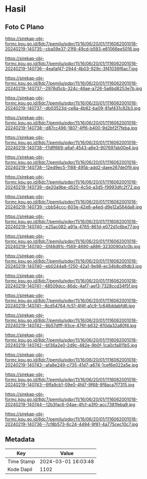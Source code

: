 # Hasil

## Foto C Plano

https://sirekap-obj-formc.kpu.go.id/8dc7/pemilu/pdpr/11/16/06/20/01/1116062001018-20240219-140735--cba59e37-21f8-49cd-b593-e61066ee5016.jpg

https://sirekap-obj-formc.kpu.go.id/8dc7/pemilu/pdpr/11/16/06/20/01/1116062001018-20240219-140736--4eafaf47-2944-4b03-929c-3f41036f6ac7.jpg

https://sirekap-obj-formc.kpu.go.id/8dc7/pemilu/pdpr/11/16/06/20/01/1116062001018-20240219-140737--2978d5cb-324c-46ae-a726-5a6bd8253e7b.jpg

https://sirekap-obj-formc.kpu.go.id/8dc7/pemilu/pdpr/11/16/06/20/01/1116062001018-20240219-140737--db03523d-ce8a-4b82-ba09-81af431c82b3.jpg

https://sirekap-obj-formc.kpu.go.id/8dc7/pemilu/pdpr/11/16/06/20/01/1116062001018-20240219-140738--d87cc496-1807-4ff6-b400-9d2bf2f7feba.jpg

https://sirekap-obj-formc.kpu.go.id/8dc7/pemilu/pdpr/11/16/06/20/01/1116062001018-20240219-140738--f7dff669-a6af-4543-a6e3-907697ab00e4.jpg

https://sirekap-obj-formc.kpu.go.id/8dc7/pemilu/pdpr/11/16/06/20/01/1116062001018-20240219-140738--12ed9ec5-1188-495b-add2-daee267de0f9.jpg

https://sirekap-obj-formc.kpu.go.id/8dc7/pemilu/pdpr/11/16/06/20/01/1116062001018-20240219-140739--de20a9be-d520-4c5d-a3d5-f9993dfc2f72.jpg

https://sirekap-obj-formc.kpu.go.id/8dc7/pemilu/pdpr/11/16/06/20/01/1116062001018-20240219-140739--cbb54ccc-603e-42e8-a4ed-d9e12a584da8.jpg

https://sirekap-obj-formc.kpu.go.id/8dc7/pemilu/pdpr/11/16/06/20/01/1116062001018-20240219-140740--e25ac082-a91a-4765-861d-e072d1c6be77.jpg

https://sirekap-obj-formc.kpu.go.id/8dc7/pemilu/pdpr/11/16/06/20/01/1116062001018-20240219-140740--0f48d91c-f569-4690-a886-3230090a1c0b.jpg

https://sirekap-obj-formc.kpu.go.id/8dc7/pemilu/pdpr/11/16/06/20/01/1116062001018-20240219-140740--eb0244a8-f250-42a1-9e98-ec34b8cd9db3.jpg

https://sirekap-obj-formc.kpu.go.id/8dc7/pemilu/pdpr/11/16/06/20/01/1116062001018-20240219-140741--48509dcc-86dc-4af7-aef3-7328ccd34f5f.jpg

https://sirekap-obj-formc.kpu.go.id/8dc7/pemilu/pdpr/11/16/06/20/01/1116062001018-20240219-140741--8cd54764-fc51-4f4f-a1c9-1c646ddabfd6.jpg

https://sirekap-obj-formc.kpu.go.id/8dc7/pemilu/pdpr/11/16/06/20/01/1116062001018-20240219-140742--9b57dfff-93ce-476f-b632-810da32a80f4.jpg

https://sirekap-obj-formc.kpu.go.id/8dc7/pemilu/pdpr/11/16/06/20/01/1116062001018-20240219-140742--bf36a2e0-2d9c-482e-9b0f-1ca0cfa811b5.jpg

https://sirekap-obj-formc.kpu.go.id/8dc7/pemilu/pdpr/11/16/06/20/01/1116062001018-20240219-140743--afa8e249-c735-41d7-a674-1cef6e022a5e.jpg

https://sirekap-obj-formc.kpu.go.id/8dc7/pemilu/pdpr/11/16/06/20/01/1116062001018-20240219-140743--6ffa9cb1-09e0-4fd7-9f68-9f8aca7f7315.jpg

https://sirekap-obj-formc.kpu.go.id/8dc7/pemilu/pdpr/11/16/06/20/01/1116062001018-20240219-140744--12b3fac6-04ae-4fcf-a3f0-acc7381feba9.jpg

https://sirekap-obj-formc.kpu.go.id/8dc7/pemilu/pdpr/11/16/06/20/01/1116062001018-20240219-140736--7cf8b573-6c24-4494-9f81-4a775cec10c7.jpg


## Metadata

| Key        | Value               |
| ---------- | ------------------- |
| Time Stamp | 2024-03-01 16:03:48 |
| Kode Dapil | 1102                |



